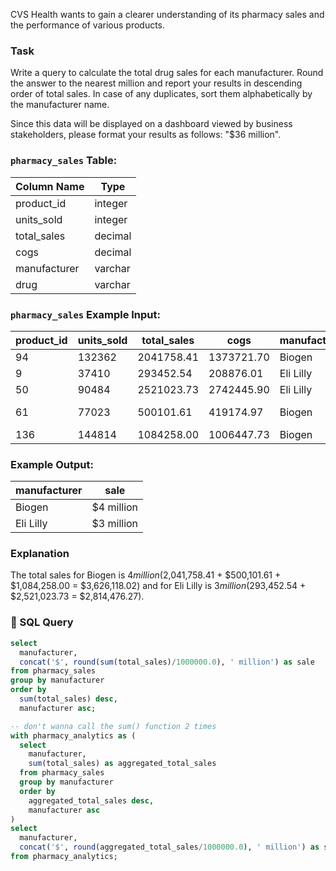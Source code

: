 CVS Health wants to gain a clearer understanding of its pharmacy sales and the performance of various products.

### Task

Write a query to calculate the total drug sales for each manufacturer. Round the answer to the nearest million and report your results in descending order of total sales. In case of any duplicates, sort them alphabetically by the manufacturer name.

Since this data will be displayed on a dashboard viewed by business stakeholders, please format your results as follows: "$36 million".

### `pharmacy_sales` Table:

| Column Name   | Type     |
|---------------|----------|
| product_id    | integer  |
| units_sold    | integer  |
| total_sales   | decimal  |
| cogs          | decimal  |
| manufacturer  | varchar  |
| drug          | varchar  |

### `pharmacy_sales` Example Input:

| product_id | units_sold | total_sales | cogs       | manufacturer | drug              |
|------------|------------|-------------|------------|--------------|-------------------|
| 94         | 132362     | 2041758.41  | 1373721.70 | Biogen       | UP and UP         |
| 9          | 37410      | 293452.54   | 208876.01  | Eli Lilly    | Zyprexa           |
| 50         | 90484      | 2521023.73  | 2742445.90 | Eli Lilly    | Dermasorb         |
| 61         | 77023      | 500101.61   | 419174.97  | Biogen       | Varicose Relief   |
| 136        | 144814     | 1084258.00  | 1006447.73 | Biogen       | Burkhart          |

### Example Output:

| manufacturer | sale       |
|--------------|------------|
| Biogen       | $4 million |
| Eli Lilly    | $3 million |

### Explanation

The total sales for Biogen is $4 million ($2,041,758.41 + $500,101.61 + $1,084,258.00 = $3,626,118.02) and for Eli Lilly is $3 million ($293,452.54 + $2,521,023.73 = $2,814,476.27).

### 🧮 SQL Query

```sql
select
  manufacturer,
  concat('$', round(sum(total_sales)/1000000.0), ' million') as sale
from pharmacy_sales
group by manufacturer
order by 
  sum(total_sales) desc, 
  manufacturer asc;

-- don't wanna call the sum() function 2 times
with pharmacy_analytics as (
  select  
    manufacturer,
    sum(total_sales) as aggregated_total_sales
  from pharmacy_sales
  group by manufacturer
  order by
    aggregated_total_sales desc,
    manufacturer asc
)
select
  manufacturer,
  concat('$', round(aggregated_total_sales/1000000.0), ' million') as sale
from pharmacy_analytics;
```
